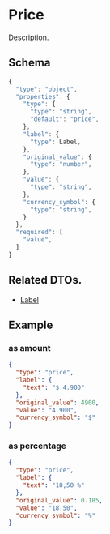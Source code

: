 # Price
Description.

## Schema

```js
{
  "type": "object",
  "properties": {
    "type": {
      "type": "string",
      "default": "price",
    },
    "label": {
      "type": Label,
    },
    "original_value": {
      "type": "number",
    },
    "value": {
      "type": "string",
    },
    "currency_symbol": {
      "type": "string",
    }
  },
  "required": [
    "value",
  ]
}
```

## Related DTOs.

- [Label](https://github.com/joseangelmr/components-docs/blob/master/generics/label.md)

## Example

### as amount 

```json
{
  "type": "price",
  "label": {
    "text": "$ 4.900"
  },
  "original_value": 4900,
  "value": "4.900",
  "currency_symbol": "$"
}
```

### as percentage

```json
{
  "type": "price",
  "label": {
    "text": "18,50 %"
  },
  "original_value": 0.185,
  "value": "18,50",
  "currency_symbol": "%"
}
```
